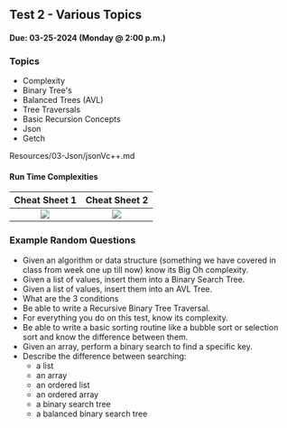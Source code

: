 ## Test 2 - Various Topics
#### Due: 03-25-2024 (Monday @ 2:00 p.m.)

### Topics

- Complexity
- Binary Tree's
- Balanced Trees (AVL)
- Tree Traversals
- Basic Recursion Concepts
- Json
- Getch


Resources/03-Json/jsonVc++.md


<!-- #### Heaps

[Overview](../../Resources/L01-Heaps/README.md) -->

#### Run Time Complexities

|                                                 Cheat Sheet 1                                                  |                                                 Cheat Sheet 2                                                  |
| :------------------------------------------------------------------------------------------------------------: | :------------------------------------------------------------------------------------------------------------: |
| [<img src="https://images2.imgbox.com/62/f0/eMsdwHxM_o.png">](https://images2.imgbox.com/a5/36/z6BvQv7x_o.png) | [<img src="https://images2.imgbox.com/64/37/2mFwTJ2K_o.png">](https://images2.imgbox.com/28/6d/JrAyZA2z_o.jpg) |



### Example Random Questions

- Given an algorithm or data structure (something we have covered in class from week one up till now) know its Big Oh complexity.
- Given a list of values, insert them into a Binary Search Tree.
- Given a list of values, insert them into an AVL Tree. 
- What are the 3 conditions
- Be able to write a Recursive Binary Tree Traversal.
- For everything you do on this test, know its complexity.
- Be able to write a basic sorting routine like a bubble sort or selection sort and know the difference between them.
- Given an array, perform a binary search to find a specific key.
- Describe the difference between searching:
  - a list
  - an array
  - an ordered list
  - an ordered array
  - a binary search tree
  - a balanced binary search tree




